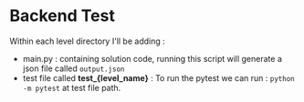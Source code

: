 # Backend Test

Within each level directory I'll be adding :
* main.py : containing solution code, running this script will generate a json file called ```output.json```
* test file called **test_{level_name}** : 
To run the pytest we can run : ```python -m pytest``` at test file path.
